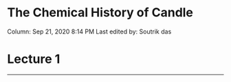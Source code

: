 # The Chemical History of Candle

Column: Sep 21, 2020 8:14 PM
Last edited by: Soutrik das

# Lecture 1

---